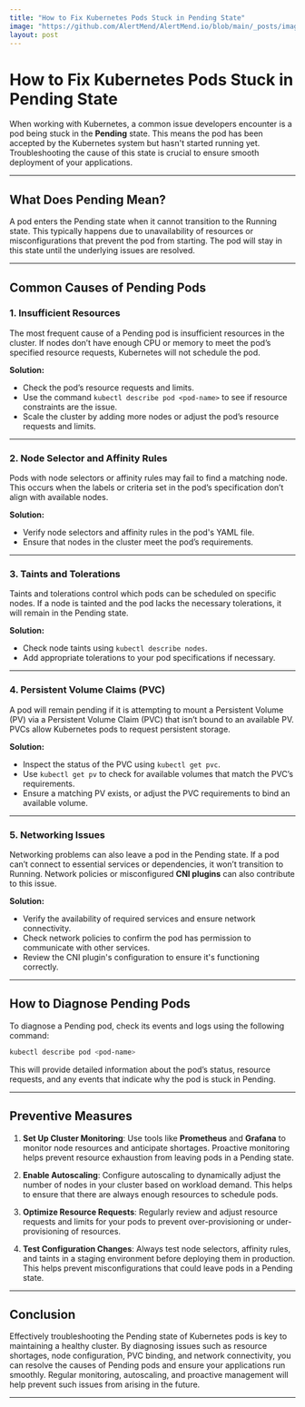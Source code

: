 ```yaml
---
title: "How to Fix Kubernetes Pods Stuck in Pending State"
image: "https://github.com/AlertMend/AlertMend.io/blob/main/_posts/images/pendingimage.png?raw=true"
layout: post
---
```

# **How to Fix Kubernetes Pods Stuck in Pending State**


When working with Kubernetes, a common issue developers encounter is a pod being stuck in the **Pending** state. This means the pod has been accepted by the Kubernetes system but hasn't started running yet. Troubleshooting the cause of this state is crucial to ensure smooth deployment of your applications.

---

## **What Does Pending Mean?**
A pod enters the Pending state when it cannot transition to the Running state. This typically happens due to unavailability of resources or misconfigurations that prevent the pod from starting. The pod will stay in this state until the underlying issues are resolved.

---

## **Common Causes of Pending Pods**

### **1. Insufficient Resources**
The most frequent cause of a Pending pod is insufficient resources in the cluster. If nodes don’t have enough CPU or memory to meet the pod’s specified resource requests, Kubernetes will not schedule the pod.

**Solution:**
- Check the pod’s resource requests and limits.
- Use the command `kubectl describe pod <pod-name>` to see if resource constraints are the issue.
- Scale the cluster by adding more nodes or adjust the pod’s resource requests and limits.

---

### **2. Node Selector and Affinity Rules**
Pods with node selectors or affinity rules may fail to find a matching node. This occurs when the labels or criteria set in the pod’s specification don’t align with available nodes.

**Solution:**
- Verify node selectors and affinity rules in the pod's YAML file.
- Ensure that nodes in the cluster meet the pod’s requirements.

---

### **3. Taints and Tolerations**
Taints and tolerations control which pods can be scheduled on specific nodes. If a node is tainted and the pod lacks the necessary tolerations, it will remain in the Pending state.

**Solution:**
- Check node taints using `kubectl describe nodes`.
- Add appropriate tolerations to your pod specifications if necessary.

---

### **4. Persistent Volume Claims (PVC)**
A pod will remain pending if it is attempting to mount a Persistent Volume (PV) via a Persistent Volume Claim (PVC) that isn’t bound to an available PV. PVCs allow Kubernetes pods to request persistent storage.

**Solution:**
- Inspect the status of the PVC using `kubectl get pvc`.
- Use `kubectl get pv` to check for available volumes that match the PVC’s requirements.
- Ensure a matching PV exists, or adjust the PVC requirements to bind an available volume.

---

### **5. Networking Issues**
Networking problems can also leave a pod in the Pending state. If a pod can’t connect to essential services or dependencies, it won’t transition to Running. Network policies or misconfigured **CNI plugins** can also contribute to this issue.

**Solution:**
- Verify the availability of required services and ensure network connectivity.
- Check network policies to confirm the pod has permission to communicate with other services.
- Review the CNI plugin's configuration to ensure it's functioning correctly.

---

## **How to Diagnose Pending Pods**

To diagnose a Pending pod, check its events and logs using the following command:

```bash
kubectl describe pod <pod-name>
```

This will provide detailed information about the pod’s status, resource requests, and any events that indicate why the pod is stuck in Pending.

---

## **Preventive Measures**

1. **Set Up Cluster Monitoring**: Use tools like **Prometheus** and **Grafana** to monitor node resources and anticipate shortages. Proactive monitoring helps prevent resource exhaustion from leaving pods in a Pending state.
   
2. **Enable Autoscaling**: Configure autoscaling to dynamically adjust the number of nodes in your cluster based on workload demand. This helps to ensure that there are always enough resources to schedule pods.
   
3. **Optimize Resource Requests**: Regularly review and adjust resource requests and limits for your pods to prevent over-provisioning or under-provisioning of resources.

4. **Test Configuration Changes**: Always test node selectors, affinity rules, and taints in a staging environment before deploying them in production. This helps prevent misconfigurations that could leave pods in a Pending state.

---

## **Conclusion**

Effectively troubleshooting the Pending state of Kubernetes pods is key to maintaining a healthy cluster. By diagnosing issues such as resource shortages, node configuration, PVC binding, and network connectivity, you can resolve the causes of Pending pods and ensure your applications run smoothly. Regular monitoring, autoscaling, and proactive management will help prevent such issues from arising in the future.



---
